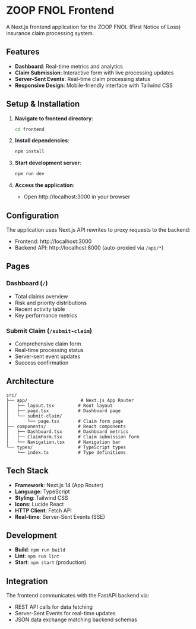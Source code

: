 # ZOOP FNOL Frontend

A Next.js frontend application for the ZOOP FNOL (First Notice of Loss) insurance claim processing system.

## Features

- **Dashboard**: Real-time metrics and analytics
- **Claim Submission**: Interactive form with live processing updates
- **Server-Sent Events**: Real-time claim processing status
- **Responsive Design**: Mobile-friendly interface with Tailwind CSS

## Setup & Installation

1. **Navigate to frontend directory**:

   ```bash
   cd frontend
   ```

2. **Install dependencies**:

   ```bash
   npm install
   ```

3. **Start development server**:

   ```bash
   npm run dev
   ```

4. **Access the application**:
   - Open http://localhost:3000 in your browser

## Configuration

The application uses Next.js API rewrites to proxy requests to the backend:

- Frontend: http://localhost:3000
- Backend API: http://localhost:8000 (auto-proxied via `/api/*`)

## Pages

### Dashboard (`/`)

- Total claims overview
- Risk and priority distributions
- Recent activity table
- Key performance metrics

### Submit Claim (`/submit-claim`)

- Comprehensive claim form
- Real-time processing status
- Server-sent event updates
- Success confirmation

## Architecture

```
src/
├── app/                    # Next.js App Router
│   ├── layout.tsx         # Root layout
│   ├── page.tsx           # Dashboard page
│   └── submit-claim/
│       └── page.tsx       # Claim form page
├── components/            # React components
│   ├── Dashboard.tsx      # Dashboard metrics
│   ├── ClaimForm.tsx      # Claim submission form
│   └── Navigation.tsx     # Navigation bar
└── types/                 # TypeScript types
    └── index.ts           # Type definitions
```

## Tech Stack

- **Framework**: Next.js 14 (App Router)
- **Language**: TypeScript
- **Styling**: Tailwind CSS
- **Icons**: Lucide React
- **HTTP Client**: Fetch API
- **Real-time**: Server-Sent Events (SSE)

## Development

- **Build**: `npm run build`
- **Lint**: `npm run lint`
- **Start**: `npm start` (production)

## Integration

The frontend communicates with the FastAPI backend via:

- REST API calls for data fetching
- Server-Sent Events for real-time updates
- JSON data exchange matching backend schemas

